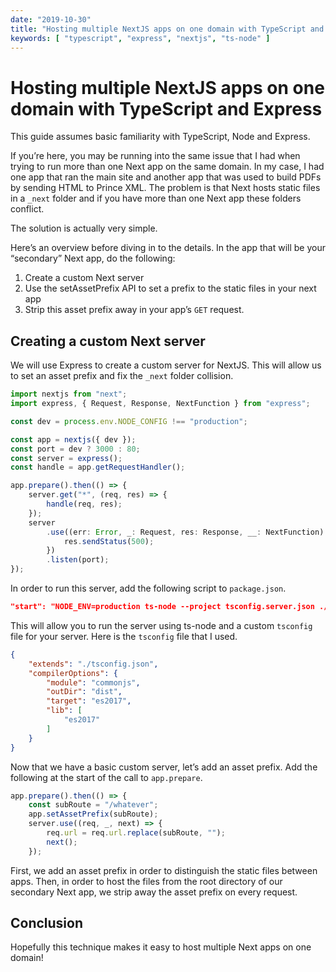 ```yaml
---
date: "2019-10-30"
title: "Hosting multiple NextJS apps on one domain with TypeScript and Express"
keywords: [ "typescript", "express", "nextjs", "ts-node" ]
---
```


# Hosting multiple NextJS apps on one domain with TypeScript and Express

This guide assumes basic familiarity with TypeScript, Node and Express. 

If you’re here, you may be running into the same issue that I had when trying to run more than one Next app on the same domain. In my case, I had one app that ran the main site and another app that was used to build PDFs by sending HTML to Prince XML. The problem is that Next hosts static files in a `_next` folder and if you have more than one Next app these folders conflict. 

The solution is actually very simple. 

Here’s an overview before diving in to the details.  In the app that will be your “secondary” Next app, do the following:

1. Create a custom Next server
2. Use the setAssetPrefix API to set a prefix to the static files in your next app
3. Strip this asset prefix away in your app’s `GET` request. 

## Creating a custom Next server

We will use Express to create a custom server for NextJS. This will allow us to set an asset prefix and fix the `_next` folder collision. 

```typescript
import nextjs from "next";
import express, { Request, Response, NextFunction } from "express";

const dev = process.env.NODE_CONFIG !== "production";

const app = nextjs({ dev });
const port = dev ? 3000 : 80;
const server = express();
const handle = app.getRequestHandler();

app.prepare().then(() => {
    server.get("*", (req, res) => {
        handle(req, res);
    });
    server
        .use((err: Error, _: Request, res: Response, __: NextFunction) => {
            res.sendStatus(500);
        })
        .listen(port);
});

```

In order to run this server, add the following script to `package.json`.

```json
"start": "NODE_ENV=production ts-node --project tsconfig.server.json ./index.ts",
```

This will allow you to run the server using ts-node and a custom `tsconfig` file for your server. Here is the `tsconfig` file that I used. 

```json
{
    "extends": "./tsconfig.json",
    "compilerOptions": {
        "module": "commonjs",
        "outDir": "dist",
        "target": "es2017",
        "lib": [
            "es2017"
        ]
    }
}
```

Now that we have a basic custom server, let’s add an asset prefix. Add the following at the start of the call to `app.prepare`.

```typescript
app.prepare().then(() => {
    const subRoute = "/whatever";
    app.setAssetPrefix(subRoute);
    server.use((req, _, next) => {
        req.url = req.url.replace(subRoute, "");
        next();
    });
```

First, we add an asset prefix in order to distinguish the static files between apps. Then, in order to host the files from the root directory of our secondary Next app, we strip away the asset prefix on every request. 

## Conclusion

Hopefully this technique makes it easy to host multiple Next apps on one domain!

